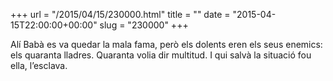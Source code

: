 +++
url = "/2015/04/15/230000.html"
title = ""
date = "2015-04-15T22:00:00+00:00"
slug = "230000"
+++

Alí Babà es va quedar la mala fama, però els dolents eren els seus enemics: els quaranta lladres. Quaranta volia dir multitud. I qui salvà la situació fou ella, l’esclava.

